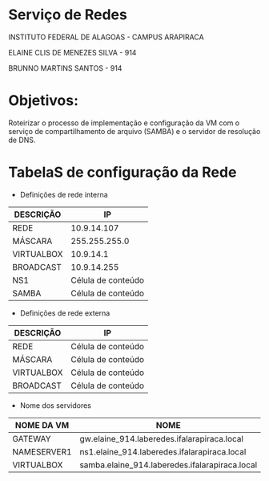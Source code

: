 # Serviço de Redes

INSTITUTO FEDERAL DE ALAGOAS - CAMPUS ARAPIRACA

ELAINE CLIS DE MENEZES SILVA - 914

BRUNNO MARTINS SANTOS - 914

# Objetivos:

Roteirizar o processo de implementação e configuração da VM com o serviço de compartilhamento de arquivo (SAMBA) e o servidor de resolução de DNS.

# TabelaS de configuração da Rede

- Definições de rede interna

| DESCRIÇÃO  |  IP  |
| ------------------- | ------------------- |
| REDE |  10.9.14.107 |
|  MÁSCARA |  255.255.255.0 |
| VIRTUALBOX | 10.9.14.1 |
|  BROADCAST |  10.9.14.255 |
|  NS1 |  Célula de conteúdo |
| SAMBA |  Célula de conteúdo |


- Definições de rede externa

| DESCRIÇÃO  |  IP  |
| ------------------- | ------------------- |
| REDE |  Célula de conteúdo |
|  MÁSCARA |  Célula de conteúdo |
| VIRTUALBOX |  Célula de conteúdo |
|  BROADCAST |  Célula de conteúdo |


- Nome dos servidores


| NOME DA VM  |  NOME  |
| ------------------- | ------------------- |
| GATEWAY | gw.elaine_914.laberedes.ifalarapiraca.local |
|  NAMESERVER1 |  ns1.elaine_914.laberedes.ifalarapiraca.local |
| VIRTUALBOX |  samba.elaine_914.laberedes.ifalarapiraca.local |
